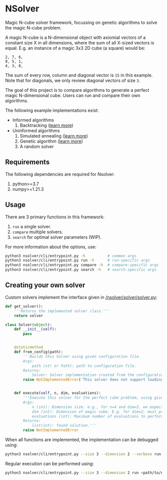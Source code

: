 # NSolver
Magic N-cube solver framework, focussing on genetic algorithms to solve the magic N-cube problem.

A magic N-cube is a N-dimensional object with axiomial vectors of a constant size X in all dimensions,
where the sum of all X-sized vectors is equal.
E.g. an instance of a magic 3x3 2D cube (a square) would be:
```
2, 7, 6,
9, 5, 1,
4, 3, 8,
```
The sum of every row, column and diagonal vector is `15` in this example.
Note that for diagonals, we only review diagonal vectors of size `3`.


The goal of this project is to compare algorithms to generate a perfect magic N-dimensional cube.
Users can run and compare their own algorithms.

The following example implementations exist:
 + Informed algorithms
     1. Backtracking ([learn more](https://en.wikipedia.org/wiki/Backtracking))
 + Uninformed algorithms
     1. Simulated annealing ([learn more](https://en.wikipedia.org/wiki/Simulated_annealing)) 
     2. Genetic algorithm ([learn more](https://en.wikipedia.org/wiki/Genetic_algorithm))
     3. A random solver



## Requirements
The following dependencies are required for Nsolver:
 1. python>=3.7
 2. numpy>=1.21.3



## Usage
There are 3 primary functions in this framework:
 1. `run` a single solver.
 2. `compare` multiple solvers.
 3. `search` for optimal solver parameters (WIP).

For more information about the options, use:
```bash
python3 nsolver/cli/entrypoint.py -h          # common args
python3 nsolver/cli/entrypoint.py run -h      # run-specific args
python3 nsolver/cli/entrypoint.py compare -h  # compare-specific args
python3 nsolver/cli/entrypoint.py search -h   # search-specific args
```



## Creating your own solver
Custom solvers implement the interface given in [/nsolver/solver/solver.py](/nsolver/solver/solver.py):
```python
def get_solver():
    '''Returns the implemented solver class.'''
    return solver

class Solver(object):
    def __init__(self):
        pass


    @staticmethod
    def from_config(path):
        '''Builds this Solver using given configuration file.
        Args:
            path (str or Path): path to configuration file.
        Returns:
            Solver: Solver implementation created from the configuration file.'''
        raise NotImplementedError('This solver does not support loading from a configuration file.')


    def execute(self, n, dim, evaluations):
        '''Execute this solver for the perfect cube problem, using given args.
        Args:
            n (int): Dimension size. e.g., for n=4 and dim=3, we expect a 4x4x4 cube.
            dim (int): Dimension of magic cube. E.g. for dim=2, must produce a magic square.
            evaluations (int): Maximum number of evaluations to perform.
        Returns:
            list(int): found solution.'''
        raise NotImplementedError
```
When all functions are implemented, the implementation can be debugged using:
```bash
python3 nsolver/cli/entrypoint.py --size 3 --dimension 2 --verbose run <path/to/new/implementation.py>
```

Regular execution can be performed using:
```bash
python3 nsolver/cli/entrypoint.py --size 3 --dimension 2 run <path/to/new/implementation.py> 
```